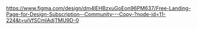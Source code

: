 https://www.figma.com/design/dm4lEHBzxuGoEon96PM637/Free-Landing-Page-for-Design-Subscription--Community---Copy-?node-id=11-224&t=uiVfSCmlAdjTMU9D-0
